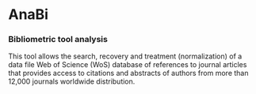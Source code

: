 # AnaBi

### Bibliometric tool analysis

This tool allows the search, recovery and treatment (normalization) of a data file
Web of Science (WoS) database of references to journal articles that provides access to citations and abstracts of authors from more than 12,000 journals worldwide distribution.

